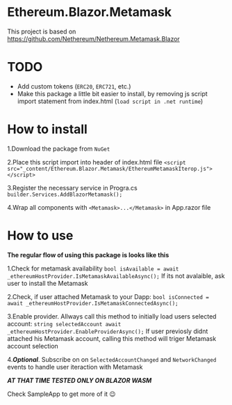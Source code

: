 # Ethereum.Blazor.Metamask

This project is based on https://github.com/Nethereum/Nethereum.Metamask.Blazor

# TODO
- Add custom tokens (``ERC20``, ``ERC721``, etc.)
- Make this package a little bit easier to install, by removing js script import statement from index.html (``load script in .net runtime``) 


# How to install

1.Download the package from ``NuGet``

2.Place this script import into header of index.html file
```<script src="_content/Ethereum.Blazor.Metamask/EthereumMetamaskIterop.js"></script>```

3.Register the necessary service in Progra.cs ```builder.Services.AddBlazorMetamask();```

4.Wrap all components with ``<Metamask>...</Metamask>`` in App.razor file

# How to use

****The regular flow of using this package is looks like this****

1.Check for metamask availability
```bool isAvailable = await _ethereumHostProvider.IsMetamaskAvailableAsync();```
If its not avalaible, ask user to install the Metamask

2.Check, if user attached Metamask to your Dapp:
``bool isConnected = await _ethereumHostProvider.IsMetamaskConnectedAsync();``

3.Enable provider. Allways call this method to initially load users selected account:
``string selectedAccount await _ethereumHostProvider.EnableProviderAsync();``
If user previosly didnt attached his Metamask account, calling this method will triger Metamask account selection

4.***Optional***. Subscribe on on ``SelectedAccountChanged`` and ``NetworkChanged`` events to handle user iteraction with Metamask

***AT THAT TIME TESTED ONLY ON BLAZOR WASM***

Check SampleApp to get more of it 😉
